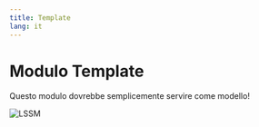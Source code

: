 ```yaml
---
title: Template
lang: it
---
```


# Modulo Template

Questo modulo dovrebbe semplicemente servire come modello!

![LSSM](../../.vuepress/public/img/lssm.png)